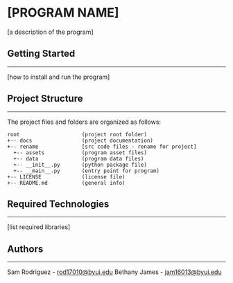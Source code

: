# [PROGRAM NAME] 
[a description of the program]

## Getting Started
---
[how to install and run the program]

## Project Structure
---
The project files and folders are organized as follows:
```
root                    (project root folder)
+-- docs                (project documentation)
+-- rename              [src code files - rename for project]
  +-- assets            (program asset files)
  +-- data              (program data files)
  +-- __init__.py       (python package file)
  +-- __main__.py       (entry point for program)
+-- LICENSE             (license file)
+-- README.md           (general info)
```

## Required Technologies
---
[list required libraries]

## Authors
---
Sam Rodriguez - rod17010@byui.edu
Bethany James - jam16013@byui.edu
